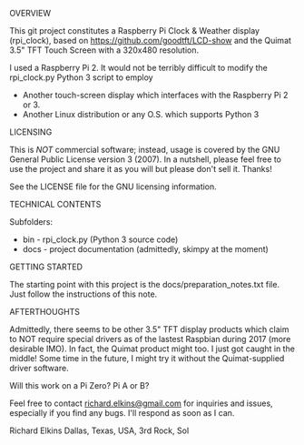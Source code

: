 OVERVIEW

This git project constitutes a Raspberry Pi Clock & Weather display (rpi_clock), based on https://github.com/goodtft/LCD-show and the Quimat 3.5" TFT Touch Screen with a 320x480 resolution.

I used a Raspberry Pi 2.  It would not be terribly difficult to modify the rpi_clock.py Python 3 script to employ 

* Another touch-screen display which interfaces with the Raspberry Pi 2 or 3.
* Another Linux distribution or any O.S. which supports Python 3

LICENSING

This is *NOT* commercial software; instead, usage is covered by the GNU General Public License version 3 (2007).  In a nutshell, please feel free to use the project and share it as you will but please don't sell it.  Thanks!

See the LICENSE file for the GNU licensing information.

TECHNICAL CONTENTS

Subfolders:

* bin - rpi_clock.py (Python 3 source code)
* docs - project documentation (admittedly, skimpy at the moment)

GETTING STARTED

The starting point with this project is the docs/preparation_notes.txt file.  Just follow the instructions of this note.  

AFTERTHOUGHTS

Admittedly, there seems to be other 3.5" TFT display products which claim to NOT require special drivers as of the lastest Raspbian during 2017 (more desirable IMO).  In fact, the Quimat product might too.  I just got caught in the middle!  Some time in the future, I might try it without the Quimat-supplied driver software.

Will this work on a Pi Zero?  Pi A or B?

Feel free to contact richard.elkins@gmail.com for inquiries and issues, especially if you find any bugs.  I'll respond as soon as I can.

Richard Elkins
Dallas, Texas, USA, 3rd Rock, Sol
